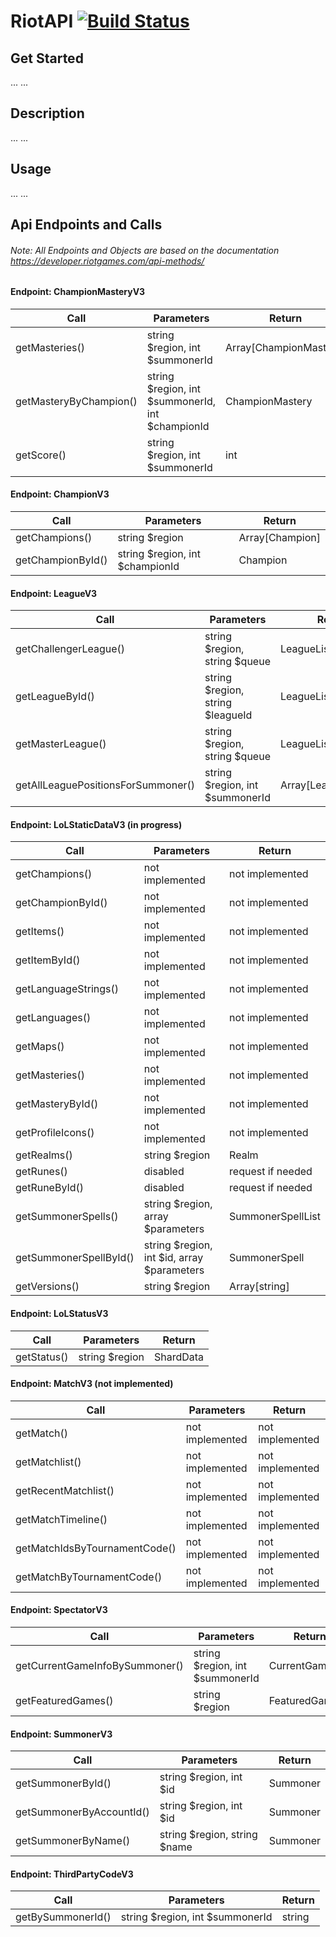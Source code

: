 # RiotAPI [![Build Status](https://travis-ci.org/Phil404/RiotAPI.svg?branch=master)](https://travis-ci.org/Phil404/RiotAPI)

## Get Started

...
...

## Description
...
...

## Usage
...
...

## Api Endpoints and Calls
###### Note: All Endpoints and Objects are based on the documentation https://developer.riotgames.com/api-methods/
#### Endpoint: ChampionMasteryV3
Call | Parameters | Return
---- | ---------- | ------
getMasteries() | string $region, int $summonerId | Array[ChampionMastery]
getMasteryByChampion() | string $region, int $summonerId, int $championId | ChampionMastery
getScore() | string $region, int $summonerId | int

#### Endpoint: ChampionV3
Call | Parameters | Return
---- | ---------- | ------
getChampions() | string $region | Array[Champion]
getChampionById() | string $region, int $championId | Champion

#### Endpoint: LeagueV3
Call | Parameters | Return
---- | ---------- | ------
getChallengerLeague() | string $region, string $queue | LeagueList
getLeagueById() | string $region, string $leagueId | LeagueList
getMasterLeague() | string $region, string $queue | LeagueList
getAllLeaguePositionsForSummoner() | string $region, int $summonerId | Array[LeaguePosition]

#### Endpoint: LoLStaticDataV3 (in progress)
Call | Parameters | Return
---- | ---------- | ------
getChampions() | not implemented | not implemented
getChampionById() | not implemented | not implemented
getItems() | not implemented | not implemented
getItemById() | not implemented | not implemented
getLanguageStrings() | not implemented | not implemented
getLanguages() | not implemented | not implemented
getMaps() | not implemented | not implemented
getMasteries() | not implemented | not implemented
getMasteryById() | not implemented | not implemented
getProfileIcons() | not implemented | not implemented
getRealms() | string $region | Realm
getRunes() | disabled | request if needed
getRuneById() | disabled | request if needed
getSummonerSpells() | string $region, array $parameters | SummonerSpellList
getSummonerSpellById() | string $region, int $id, array $parameters | SummonerSpell
getVersions() | string $region | Array[string]

#### Endpoint: LoLStatusV3
Call | Parameters | Return
---- | ---------- | ------
getStatus() | string $region | ShardData

#### Endpoint: MatchV3 (not implemented)
Call | Parameters | Return
---- | ---------- | ------
getMatch() | not implemented | not implemented
getMatchlist() | not implemented | not implemented
getRecentMatchlist() | not implemented | not implemented
getMatchTimeline() | not implemented | not implemented
getMatchIdsByTournamentCode() | not implemented | not implemented
getMatchByTournamentCode() | not implemented | not implemented

#### Endpoint: SpectatorV3
Call | Parameters | Return
---- | ---------- | ------
getCurrentGameInfoBySummoner() | string $region, int $summonerId | CurrentGameInfo
getFeaturedGames() | string $region | FeaturedGames

#### Endpoint: SummonerV3
Call | Parameters | Return 
---- | ---------- | ------
getSummonerById() | string $region, int $id | Summoner
getSummonerByAccountId() | string $region, int $id | Summoner
getSummonerByName() | string $region, string $name | Summoner

#### Endpoint: ThirdPartyCodeV3
Call | Parameters | Return
---- | ---------- | ------
getBySummonerId() | string $region, int $summonerId | string

